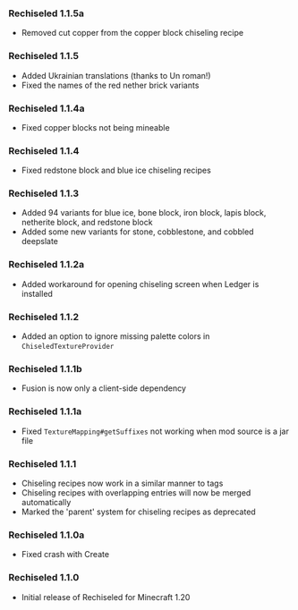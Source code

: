 ### Rechiseled 1.1.5a
- Removed cut copper from the copper block chiseling recipe

### Rechiseled 1.1.5
- Added Ukrainian translations (thanks to Un roman!)
- Fixed the names of the red nether brick variants

### Rechiseled 1.1.4a
- Fixed copper blocks not being mineable

### Rechiseled 1.1.4
- Fixed redstone block and blue ice chiseling recipes

### Rechiseled 1.1.3
- Added 94 variants for blue ice, bone block, iron block, lapis block, netherite block, and redstone block
- Added some new variants for stone, cobblestone, and cobbled deepslate

### Rechiseled 1.1.2a
- Added workaround for opening chiseling screen when Ledger is installed

### Rechiseled 1.1.2
- Added an option to ignore missing palette colors in `ChiseledTextureProvider`

### Rechiseled 1.1.1b
- Fusion is now only a client-side dependency

### Rechiseled 1.1.1a
- Fixed `TextureMapping#getSuffixes` not working when mod source is a jar file

### Rechiseled 1.1.1
- Chiseling recipes now work in a similar manner to tags
- Chiseling recipes with overlapping entries will now be merged automatically
- Marked the 'parent' system for chiseling recipes as deprecated

### Rechiseled 1.1.0a
- Fixed crash with Create

### Rechiseled 1.1.0
- Initial release of Rechiseled for Minecraft 1.20
